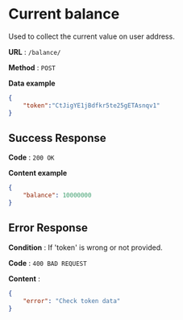 # Current balance

Used to collect the current value on user address.

**URL** : `/balance/`

**Method** : `POST`

**Data example**

```json
{
	"token":"CtJigYE1jBdfkr5te25gETAsnqv1"
}
```


## Success Response

**Code** : `200 OK`

**Content example**

```json
{
	"balance": 10000000
}
```

## Error Response

**Condition** : If 'token' is wrong or not provided.

**Code** : `400 BAD REQUEST`

**Content** :

```json
{
    "error": "Check token data"
}
```




